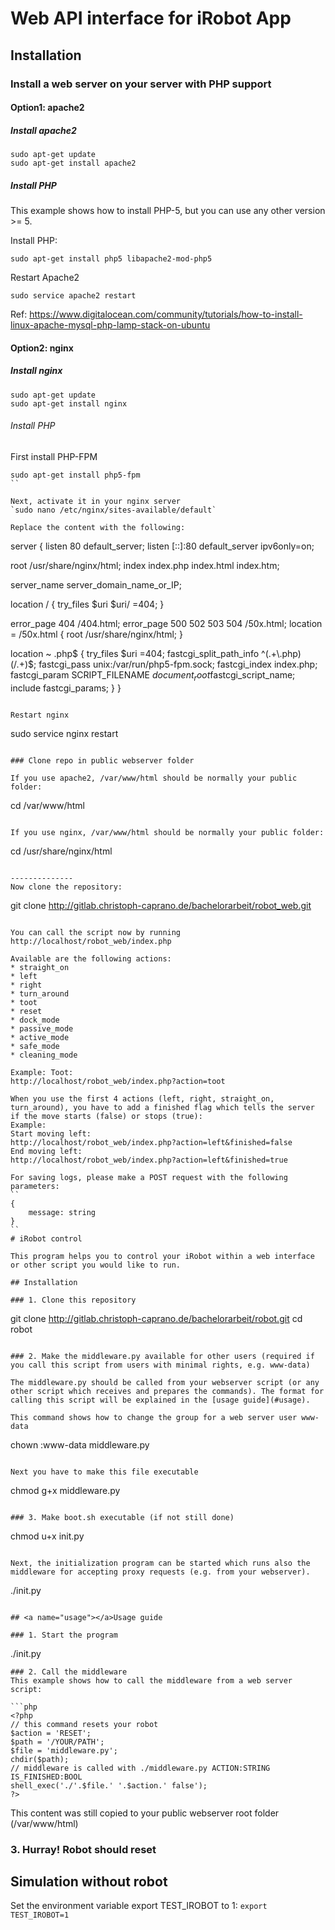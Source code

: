 # Web API interface for iRobot App

## Installation

### Install a web server on your server with PHP support

#### Option1: apache2

##### Install apache2
```
sudo apt-get update
sudo apt-get install apache2
```

##### Install PHP
This example shows how to install PHP-5, but you can use any other version >= 5. 

Install PHP: 
```
sudo apt-get install php5 libapache2-mod-php5
```

Restart Apache2
```
sudo service apache2 restart
```

Ref: https://www.digitalocean.com/community/tutorials/how-to-install-linux-apache-mysql-php-lamp-stack-on-ubuntu

#### Option2: nginx

##### Install nginx

```
sudo apt-get update
sudo apt-get install nginx
```

###### Install PHP

First install PHP-FPM

```
sudo apt-get install php5-fpm
``

Next, activate it in your nginx server
`sudo nano /etc/nginx/sites-available/default`

Replace the content with the following: 

```
server {
  listen 80 default_server;
  listen [::]:80 default_server ipv6only=on;

  root /usr/share/nginx/html;
  index index.php index.html index.htm;

  server_name server_domain_name_or_IP;

  location / {
    try_files $uri $uri/ =404;
  }

  error_page 404 /404.html;
  error_page 500 502 503 504 /50x.html;
  location = /50x.html {
    root /usr/share/nginx/html;
  }

  location ~ \.php$ {
    try_files $uri =404;
    fastcgi_split_path_info ^(.+\.php)(/.+)$;
    fastcgi_pass unix:/var/run/php5-fpm.sock;
    fastcgi_index index.php;
    fastcgi_param SCRIPT_FILENAME $document_root$fastcgi_script_name;
    include fastcgi_params;
  }
}

```

Restart nginx
```
sudo service nginx restart
```

### Clone repo in public webserver folder

If you use apache2, /var/www/html should be normally your public folder: 
```
cd /var/www/html
```

If you use nginx, /var/www/html should be normally your public folder:
```
cd /usr/share/nginx/html
```

--------------
Now clone the repository: 
```
git clone http://gitlab.christoph-caprano.de/bachelorarbeit/robot_web.git
```

You can call the script now by running http://localhost/robot_web/index.php

Available are the following actions: 
* straight_on
* left
* right
* turn_around
* toot
* reset
* dock_mode
* passive_mode
* active_mode
* safe_mode
* cleaning_mode

Example: Toot: 
http://localhost/robot_web/index.php?action=toot

When you use the first 4 actions (left, right, straight_on, turn_around), you have to add a finished flag which tells the server if the move starts (false) or stops (true): 
Example: 
Start moving left: 
http://localhost/robot_web/index.php?action=left&finished=false
End moving left: 
http://localhost/robot_web/index.php?action=left&finished=true

For saving logs, please make a POST request with the following parameters: 
``
{
    message: string
}
``
# iRobot control

This program helps you to control your iRobot within a web interface or other script you would like to run. 

## Installation

### 1. Clone this repository
```
git clone http://gitlab.christoph-caprano.de/bachelorarbeit/robot.git
cd robot
```

### 2. Make the middleware.py available for other users (required if you call this script from users with minimal rights, e.g. www-data)

The middleware.py should be called from your webserver script (or any other script which receives and prepares the commands). The format for calling this script will be explained in the [usage guide](#usage). 

This command shows how to change the group for a web server user www-data
```
chown :www-data middleware.py
```

Next you have to make this file executable
```
chmod g+x middleware.py
```

### 3. Make boot.sh executable (if not still done)
```
chmod u+x init.py
```

Next, the initialization program can be started which runs also the middleware for accepting proxy requests (e.g. from your webserver). 

```
./init.py
```

## <a name="usage"></a>Usage guide

### 1. Start the program
```
./init.py
```
### 2. Call the middleware
This example shows how to call the middleware from a web server script: 

```php
<?php
// this command resets your robot
$action = 'RESET';
$path = '/YOUR/PATH';
$file = 'middleware.py';
chdir($path);
// middleware is called with ./middleware.py ACTION:STRING IS_FINISHED:BOOL
shell_exec('./'.$file.' '.$action.' false');
?>
```

This content was still copied to your public webserver root folder (/var/www/html)


### 3. Hurray! Robot should reset


## Simulation without robot
Set the environment variable export TEST_IROBOT to 1: 
``
export TEST_IROBOT=1
``
